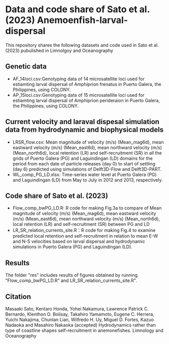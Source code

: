 # Data and code share of Sato et al. (2023) Anemoenfish-larval-dispersal
This repository shares the following datasets and code used in Sato et al. (2023) pubulished in Limnolgoy and Oceanography

## Genetic data
- AF_14loci.csv:Genotyping data of 14 microsatellite loci used for estiamting larval dispersal of Amphiprion frenatus in Puerto Galera, the Philippines, using COLONY.
- AP_15loci.csv:Genotyping data of 15 microsatellite loci used for estiamting larval dispersal of Amphiprion perideraion in Puerto Galera, the Philippines, using COLONY.

## Current velocity and laraval dispesal simulation data from hydrodynamic and biophysical models 
- LRSR_flow.csv: Mean magnitude of velocity (m/s) (Mean_mag6d), mean eastward velocity (m/s) (Mean_east6d), mean northward velocity (m/s) (Mean_north6d), local retention (LR) and self-recruitment (SR) in all the grids of Puerto Galera (PG) and Laguindingan (LD) domains for the period from each date of particle releases (day 0) to start of settling (day 6) predicted using simulations of Delft3D-Flow and Delft3D-PART.
- WL_comp_PG_LD.xlsx: Time-series water level at Puerto Galera (PG) and Laguindingan (LD) from May to July in 2012 and 2013, respectively.

## Code share of Sato et al. (2023)
- Flow_comp_bwPG_LD.R: R code for making Fig.3a to compare of Mean magnitude of velocity (m/s) (Mean_mag6d), mean eastward velocity (m/s) (Mean_east6d), mean northward velocity (m/s) (Mean_north6d), local retention (LR) and self-recruitment (SR) between PG and LD
- LR_SR_relation_currents_site.R：R code for making Fig.4 to examine predicted local retention and self-recruitment in relation to mean E-W and N-S velocities based on larval dispersal and hydrodynamic simulations in Puerto Galera (PG) and Laguindingan (LD). 

## Results
The folder "res" includes results of figures obtained by running "Flow_comp_bwPG_LD.R" and LR_SR_relation_currents_site.R".

## Citation
Masaaki Sato, Kentaro Honda, Yohei Nakamura, Lawrence Patrick C. Bernardo, Klenthon O. Bolisay, Takahiro Yamamoto, Eugene C. Herrera, Yuichi Nakajima, Chunlan Lian, Wilfredo H. Uy, Miguel D. Fortes, Kazuo Nadaoka and Masahiro Nakaoka (accepted) Hydrodynamics rather than type of coastline shapes self-recruitment in anemonefishes.  Limnology and Oceanography
